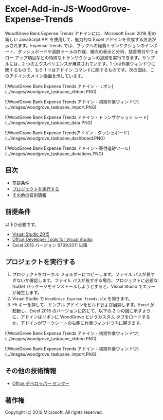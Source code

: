 # Excel-Add-in-JS-WoodGrove-Expense-Trends

WoodGrove Bank Expense Trends アドインには、Microsoft Excel 2016 用の新しい JavaScript API を使用して、魅力的な Excel アドインを作成する方法が示されます。Expense Trends では、ブックへの経費トランザクションのインポート、ダッシュボードや追跡ツールの作成、傾向の表示と分析、慈善寄付やフォロー アップ項目などの特殊なトランザクションの追跡を実行できます。サンプルには、2 つのエクスペリエンスが用意されています。1 つは作業ウィンドウに関するもので、もう 1 つはアドイン コマンドに関するものです。次の図は、このアドインのメイン画面を示しています。

![WoodGrove Bank Expense Trends アドイン - リボン] (../images/woodgrove_taskpane_ribbon.PNG)

![WoodGrove Bank Expense Trends アドイン - 初期作業ウィンドウ] (../images/woodgrove_taskpane_import.PNG)

![WoodGrove Bank Expense Trends アドイン - トランザクション シート] (../images/woodgrove_taskpane_data.PNG)

![WoodGrove Bank Expense Trendsアドイン - ダッシュボード] (../images/woodgrove_taskpane_dashboard.PNG)

![WoodGrove Bank Expense Trends アドイン - 寄付追跡ツール] (../images/woodgrove_taskpane_donations.PNG)

## 目次

* [前提条件](#prerequisites)
* [プロジェクトを実行する](#run-the-project)
* [その他の技術情報](#additional-resources)

## 前提条件

以下が必要です。

* [Visual Studio 2015](https://www.visualstudio.com/downloads/download-visual-studio-vs.aspx)
* [Office Developer Tools for Visual Studio](https://www.visualstudio.com/en-us/features/office-tools-vs.aspx)
* Excel 2016 バージョン 6769.2011 以降

## プロジェクトを実行する

1. プロジェクトをローカル フォルダーにコピーします。ファイル パスが長すぎないか確認します。ファイル パスが長すぎる場合、プロジェクトに必要な NuGet パッケージをインストールしようとすると、Visual Studio でエラーが発生します。 
2. Visual Studio で `WoodGrove Expense Trends.sln` を開きます。 
3. F5 キーを押して、サンプル アドインをビルドおよび展開します。Excel が起動し、Excel 2016 のバージョンに応じて、以下の 2 つの図に示すように、アドインはリボンに WoodGrove というカスタム タブをロードするか、アドインがワークシートの右側に作業ウィンドウ内に開きます。

![WoodGrove Bank Expense Trends アドイン - 初期作業ウィンドウ] (../images/woodgrove_taskpane_ribbon.PNG)

![WoodGrove Bank Expense Trends アドイン - 初期作業ウィンドウ] (../images/woodgrove_taskpane_import.PNG)

## その他の技術情報

* [Office デベロッパー センター](http://dev.office.com/)

## 著作権
Copyright (c) 2016 Microsoft. All rights reserved.


